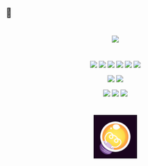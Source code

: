 ## 👋

#

<div align="center">
<a href="https://github.com/anuraghazra/github-readme-stats">
  <img src="https://github-readme-stats.vercel.app/api/top-langs/?username=taseeen&theme=react&border_color=white" height=250>
</a>
</div>

#

<p align="center">
<img height="30" src="https://img.shields.io/badge/-JavaScript-F7DF1E?style=for-the-badge&logo=JavaScript&logoColor=black"/>
<img height="30" src="https://img.shields.io/badge/-TypeScript-blue?style=for-the-badge&logo=TypeScript&logoColor=black"/>
<img height="30" src="https://img.shields.io/badge/-Node.js-darkgreen?style=for-the-badge&logo=Node.js"/>
<img height="30" src="https://img.shields.io/badge/-Java-orange?style=for-the-badge&logo=Java&logoColor=white"/>
<img height="30" src="https://img.shields.io/badge/-Python-yellow?style=for-the-badge&logo=python"/>
<img height="30" src="https://img.shields.io/badge/-Arduino-turquoise?style=for-the-badge&logo=arduino"/>
</p>

<p align="center">
<img height="30" src="https://img.shields.io/badge/-Discord.py-090909?style=for-the-badge&logo=discord"/>
<img height="30" src="https://img.shields.io/badge/-Discord.js-090909?style=for-the-badge&logo=discord"/>
</p>

<p align="center">
<img height="30" src="https://img.shields.io/badge/-Git-black?style=for-the-badge&logo=git"/>
<img height="30" src="https://img.shields.io/badge/-GitHub-black?style=for-the-badge&logo=github"/>
<img height="30" src="https://img.shields.io/badge/-VSCode-blue?style=for-the-badge&logo=visualstudiocode"/>
</p>

#

<div align="center">
<img src="assets/lightbulb.gif" height="100"/>
</div>
